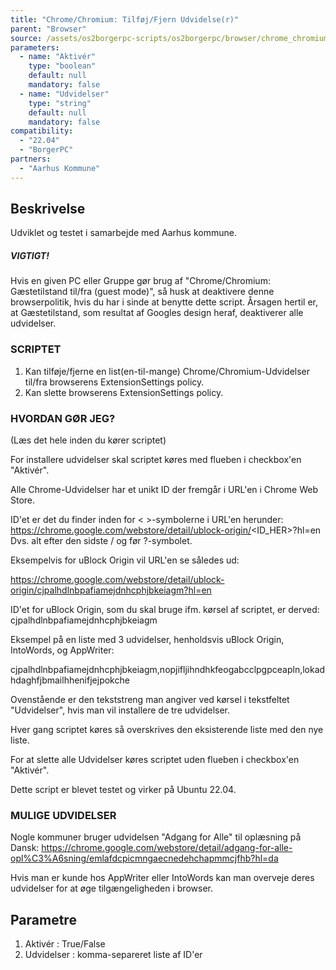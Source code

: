 ```yaml
---
title: "Chrome/Chromium: Tilføj/Fjern Udvidelse(r)"
parent: "Browser"
source: /assets/os2borgerpc-scripts/os2borgerpc/browser/chrome_chromium_add_remove_extension.sh
parameters:
  - name: "Aktivér"
    type: "boolean"
    default: null
    mandatory: false
  - name: "Udvidelser"
    type: "string"
    default: null
    mandatory: false
compatibility:  
  - "22.04"
  - "BorgerPC"
partners:
  - "Aarhus Kommune"
---
```


## Beskrivelse
Udviklet og testet i samarbejde med Aarhus kommune.

##### VIGTIGT! #####
Hvis en given PC eller Gruppe gør brug af "Chrome/Chromium: Gæstetilstand til/fra (guest mode)", så husk at deaktivere denne browserpolitik, hvis du har i sinde at benytte dette script.
Årsagen hertil er, at Gæstetilstand, som resultat af Googles design heraf, deaktiverer alle udvidelser.

### SCRIPTET
1. Kan tilføje/fjerne en list(en-til-mange) Chrome/Chromium-Udvidelser til/fra browserens ExtensionSettings policy.
2. Kan slette browserens ExtensionSettings policy.


### HVORDAN GØR JEG?

(Læs det hele inden du kører scriptet)

For installere udvidelser skal scriptet køres med flueben i checkbox'en "Aktivér".

Alle Chrome-Udvidelser har et unikt ID der fremgår i URL'en i Chrome Web Store.

ID'et er det du finder inden for < >-symbolerne i URL'en herunder:
https://chrome.google.com/webstore/detail/ublock-origin/<ID_HER>?hl=en
Dvs. alt efter den sidste / og før ?-symbolet.

Eksempelvis for uBlock Origin vil URL'en se således ud:

https://chrome.google.com/webstore/detail/ublock-origin/cjpalhdlnbpafiamejdnhcphjbkeiagm?hl=en

ID'et for uBlock Origin, som du skal bruge ifm. kørsel af scriptet, er derved:
cjpalhdlnbpafiamejdnhcphjbkeiagm

Eksempel på en liste med 3 udvidelser, henholdsvis uBlock Origin, IntoWords, og AppWriter:

cjpalhdlnbpafiamejdnhcphjbkeiagm,nopjifljihndhkfeogabcclpgpceapln,lokadhdaghfjbmailhhenifjejpokche

Ovenstående er den tekststreng man angiver ved kørsel i tekstfeltet "Udvidelser", hvis man vil installere de tre udvidelser.

Hver gang scriptet køres så overskrives den eksisterende liste med den nye liste.

For at slette alle Udvidelser køres scriptet uden flueben i checkbox'en "Aktivér".

Dette script er blevet testet og virker på Ubuntu 22.04.

### MULIGE UDVIDELSER

Nogle kommuner bruger udvidelsen "Adgang for Alle" til oplæsning på Dansk:
https://chrome.google.com/webstore/detail/adgang-for-alle-opl%C3%A6sning/emlafdcpicmngaecnedehchapmmcjfhb?hl=da

Hvis man er kunde hos AppWriter eller IntoWords kan man overveje deres udvidelser for at øge tilgængeligheden i browser.

## Parametre
1. Aktivér : True/False
2. Udvidelser : komma-separeret liste af ID'er